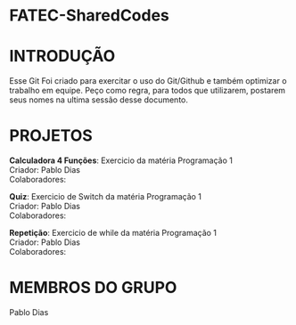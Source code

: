 FATEC-SharedCodes
=================

INTRODUÇÃO
==========
Esse Git Foi criado para exercitar o uso do Git/Github e também optimizar o trabalho em equipe.
Peço como regra, para todos que utilizarem, postarem seus nomes na ultima sessão desse documento.


PROJETOS
========
<b>Calculadora 4 Funções</b>: Exercicio da matéria Programação 1<br />
Criador: Pablo Dias<br />
Colaboradores:

<b>Quiz</b>: Exercicio de Switch da matéria Programação 1<br />
Criador: Pablo Dias<br />
Colaboradores:

<b>Repetição</b>: Exercicio de while da matéria Programação 1<br />
Criador: Pablo Dias<br />
Colaboradores:


MEMBROS DO GRUPO
================
Pablo Dias
